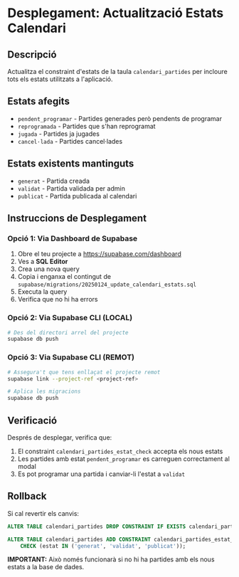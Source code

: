 # Desplegament: Actualització Estats Calendari

## Descripció
Actualitza el constraint d'estats de la taula `calendari_partides` per incloure tots els estats utilitzats a l'aplicació.

## Estats afegits
- `pendent_programar` - Partides generades però pendents de programar
- `reprogramada` - Partides que s'han reprogramat
- `jugada` - Partides ja jugades
- `cancel·lada` - Partides cancel·lades

## Estats existents mantinguts
- `generat` - Partida creada
- `validat` - Partida validada per admin
- `publicat` - Partida publicada al calendari

## Instruccions de Desplegament

### Opció 1: Via Dashboard de Supabase
1. Obre el teu projecte a https://supabase.com/dashboard
2. Ves a **SQL Editor**
3. Crea una nova query
4. Copia i enganxa el contingut de `supabase/migrations/20250124_update_calendari_estats.sql`
5. Executa la query
6. Verifica que no hi ha errors

### Opció 2: Via Supabase CLI (LOCAL)
```bash
# Des del directori arrel del projecte
supabase db push
```

### Opció 3: Via Supabase CLI (REMOT)
```bash
# Assegura't que tens enllaçat el projecte remot
supabase link --project-ref <project-ref>

# Aplica les migracions
supabase db push
```

## Verificació
Després de desplegar, verifica que:
1. El constraint `calendari_partides_estat_check` accepta els nous estats
2. Les partides amb estat `pendent_programar` es carreguen correctament al modal
3. Es pot programar una partida i canviar-li l'estat a `validat`

## Rollback
Si cal revertir els canvis:
```sql
ALTER TABLE calendari_partides DROP CONSTRAINT IF EXISTS calendari_partides_estat_check;

ALTER TABLE calendari_partides ADD CONSTRAINT calendari_partides_estat_check
    CHECK (estat IN ('generat', 'validat', 'publicat'));
```

**IMPORTANT:** Això només funcionarà si no hi ha partides amb els nous estats a la base de dades.
